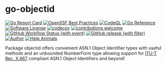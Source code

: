 # go-objectid

[![Go Report Card](https://goreportcard.com/badge/JesseCoretta/go-objectid)](https://goreportcard.com/report/github.com/JesseCoretta/go-objectid) [![OpenSSF Best Practices](https://www.bestpractices.dev/projects/8927/badge)](https://www.bestpractices.dev/projects/8927) [![CodeQL](https://github.com/JesseCoretta/go-objectid/workflows/CodeQL/badge.svg)](https://github.com/JesseCoretta/go-objectid/actions/workflows/github-code-scanning/codeql) [![Go Reference](https://pkg.go.dev/badge/github.com/JesseCoretta/go-objectid.svg)](https://pkg.go.dev/github.com/JesseCoretta/go-objectid) [![Software License](https://img.shields.io/badge/license-MIT-brightgreen.svg?style=flat)](https://github.com/JesseCoretta/go-objectid/blob/main/LICENSE) [![codecov](https://codecov.io/gh/JesseCoretta/go-objectid/graph/badge.svg?token=RLW4DHLKQP)](https://codecov.io/gh/JesseCoretta/go-objectid) [![contributions welcome](https://img.shields.io/badge/contributions-welcome-brightgreen.svg?style=flat)](https://github.com/JesseCoretta/go-objectid/issues) [![GitHub Workflow Status (with event)](https://img.shields.io/github/actions/workflow/status/JesseCoretta/go-objectid/go.yml)](https://github.com/JesseCoretta/go-objectid/actions/workflows/go.yml) [![GitHub release (with filter)](https://img.shields.io/github/v/release/JesseCoretta/go-objectid)](https://github.com/JesseCoretta/go-objectid/releases) [![Author](https://img.shields.io/badge/author-Jesse_Coretta-darkred?label=%F0%9F%94%BA&labelColor=indigo&color=maroon)](mailto:jesse.coretta@icloud.com) [![Help Animals](https://img.shields.io/badge/help_animals-gray?label=%F0%9F%90%BE%20%F0%9F%98%BC%20%F0%9F%90%B6&labelColor=yellow)](https://github.com/JesseCoretta/JesseCoretta/blob/main/DONATIONS.md)

Package objectid offers convenient ASN.1 Object Identifier types with useful methods and an unbounded NumberForm type allowing support for [ITU-T Rec. X.667](https://www.itu.int/rec/T-REC-X.667) compliant ASN.1 Object Identifiers and beyond!

